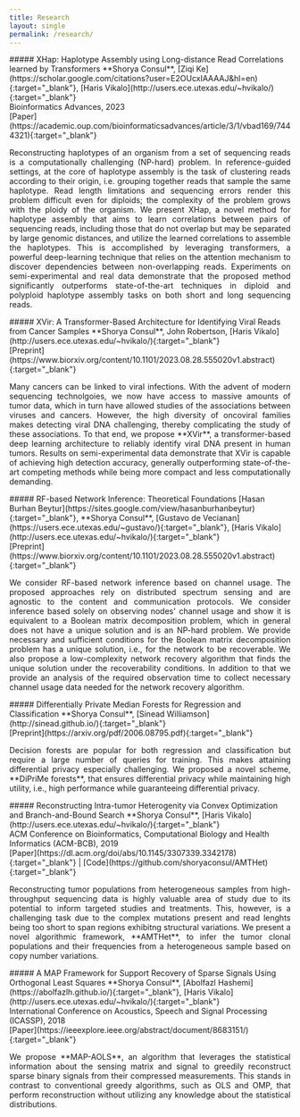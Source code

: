 ```yaml
---
title: Research
layout: single
permalink: /research/
---
```

<div markdown="1" onmouseover="document.getElementById('xhap').style.display='block';" onmouseout="document.getElementById('xhap').style.display='none';">
##### XHap: Haplotype Assembly using Long-distance Read Correlations learned by Transformers
**Shorya Consul**, [Ziqi Ke](https://scholar.google.com/citations?user=E2OUcxIAAAAJ&hl=en){:target="_blank"}, [Haris Vikalo](http://users.ece.utexas.edu/~hvikalo/){:target="_blank"}<br>
Bioinformatics Advances, 2023<br>
[Paper](https://academic.oup.com/bioinformaticsadvances/article/3/1/vbad169/7444321){:target="_blank"}
<!-- -->
<p markdown="1" style='text-align: justify;' id="xhap" style="display:none;">
Reconstructing haplotypes of an organism from a set of sequencing reads is a computationally challenging (NP-hard) problem. In reference-guided settings, at the core of haplotype assembly is the task of clustering reads according to their origin, i.e. grouping together reads that sample the same haplotype. Read length limitations and sequencing errors render this problem difficult even for diploids; the complexity of the problem grows with the ploidy of the organism. We present XHap, a novel method for haplotype assembly that aims to learn correlations between pairs of sequencing reads, including those that do not overlap but may be separated by large genomic distances, and utilize the learned correlations to assemble the haplotypes. This is accomplished by leveraging transformers, a powerful deep-learning technique that relies on the attention mechanism to discover dependencies between non-overlapping reads. Experiments on semi-experimental and real data demonstrate that the proposed method significantly outperforms state-of-the-art techniques in diploid and polyploid haplotype assembly tasks on both short and long sequencing reads.
</p>
</div>  
<!-- --> 
<div markdown="1" onmouseover="document.getElementById('xvir').style.display='block';" onmouseout="document.getElementById('xvir').style.display='none';">
##### XVir: A Transformer-Based Architecture for Identifying Viral Reads from Cancer Samples
**Shorya Consul**, John Robertson, [Haris Vikalo](http://users.ece.utexas.edu/~hvikalo/){:target="_blank"}<br>
[Preprint](https://www.biorxiv.org/content/10.1101/2023.08.28.555020v1.abstract){:target="_blank"}
<!-- -->
<p markdown="1" style='text-align: justify;' id="xvir" style="display:none;">
Many cancers can be linked to viral infections. With the advent of modern sequencing technolgoies, we now have access to massive amounts of tumor data, which in turn have allowed studies of the associations between viruses and cancers. However, the high diversity of oncoviral families makes detecting viral DNA challenging, thereby complicating the study of these associations. To that end, we propose **XVir**, a transformer-based deep learning architecture to reliably identify viral DNA present in human tumors. Results on semi-experimental data demonstrate that XVir is capable of achieving high detection accuracy, generally outperforming state-of-the-art competing methods while being more compact and less computationally demanding.
</p>
</div>  
<!-- --> 
<div markdown="1" onmouseover="document.getElementById('rf-inf').style.display='block';" onmouseout="document.getElementById('rf-inf').style.display='none';">
##### RF-based Network Inference: Theoretical Foundations
[Hasan Burhan Beytur](https://sites.google.com/view/hasanburhanbeytur){:target="_blank"}, **Shorya Consul**, [Gustavo de Vecianan](https://users.ece.utexas.edu/~gustavo/){:target="_blank"}, [Haris Vikalo](http://users.ece.utexas.edu/~hvikalo/){:target="_blank"}<br>
[Preprint](https://www.biorxiv.org/content/10.1101/2023.08.28.555020v1.abstract){:target="_blank"}
<!-- -->
<p markdown="1" style='text-align: justify;' id="xvir" style="display:none;">
We consider RF-based network inference based on channel usage. The proposed approaches rely on distributed spectrum sensing and are agnostic to the content and communication protocols. We consider inference based solely on observing nodes' channel usage and show it is equivalent to a Boolean matrix decomposition problem, which in general does not have a unique solution and is an NP-hard problem. We provide necessary and sufficient conditions for the Boolean matrix decomposition problem has a unique solution, i.e., for the network to be recoverable. We also propose a low-complexity network recovery algorithm that finds the unique solution under the recoverability conditions. In addition to that we provide an analysis of the required observation time to collect necessary channel usage data needed for the network recovery algorithm.
</p>
</div>  
<!-- --> 
<div markdown="1" onmouseover="document.getElementById('dpmf').style.display='block';" onmouseout="document.getElementById('dpmf').style.display='none';">
##### Differentially Private Median Forests for Regression and Classification
**Shorya Consul**, [Sinead Williamson](http://sinead.github.io/){:target="_blank"}<br>
[Preprint](https://arxiv.org/pdf/2006.08795.pdf){:target="_blank"}
<!-- -->
<p markdown="1" style='text-align: justify;' id="dpmf" style="display:none;">
Decision forests are popular for both regression and classification but require a large number of queries for training. This makes attaining differential privacy especially challenging. We proposed a novel scheme, **DiPriMe forests**, that ensures differential privacy while maintaining high utility, i.e., high performance while guaranteeing differential privacy.</p>
</div>  
<!-- -->  
<div markdown="1" onmouseover="document.getElementById('ith-bb').style.display='block';" onmouseout="document.getElementById('ith-bb').style.display='none';">
##### Reconstructing Intra-tumor Heterogenity via Convex Optimization and Branch-and-Bound Search
**Shorya Consul**, [Haris Vikalo](http://users.ece.utexas.edu/~hvikalo/){:target="_blank"}<br>
ACM Conference on Bioinformatics, Computational Biology and Health Informatics (ACM-BCB), 2019<br>
[Paper](https://dl.acm.org/doi/abs/10.1145/3307339.3342178){:target="_blank"} | [Code](https://github.com/shoryaconsul/AMTHet){:target="_blank"}
<!-- -->
<p markdown="1" style='text-align: justify;' id="ith-bb" style="display:none;">
Reconstructing tumor populations from heterogeneous samples from high-throughput sequencing data is highly valuable area of study due to its potential to inform targeted studies and treatments. This, however, is a challenging task due to the complex mutations present and read lenghts being too short to span regions exhibitng structural variations. We present a novel algorithmic framework, **AMTHet**, to infer the tumor clonal populations and their frequencies from a heterogeneous sample based on copy number variations.</p>
</div>
<!-- -->
<div markdown="1" onmouseover="document.getElementById('map-aols').style.display='block';" onmouseout="document.getElementById('map-aols').style.display='none';">
##### A MAP Framework for Support Recovery of Sparse Signals Using Orthogonal Least Squares
**Shorya Consul**, [Abolfazl Hashemi](https://abolfazlh.github.io/){:target="_blank"}, [Haris Vikalo](http://users.ece.utexas.edu/~hvikalo/){:target="_blank"}<br>
International Conference on Acoustics, Speech and Signal Processing (ICASSP), 2018<br>
[Paper](https://ieeexplore.ieee.org/abstract/document/8683151/){:target="_blank"}
<!-- -->
<p markdown="1" style='text-align: justify;' id="map-aols" style="display:none;">
We propose **MAP-AOLS**, an algorithm that leverages the statistical information about the sensing matrix and signal to greedily reconstruct sparse binary signals from their compressed measurements. This stands in contrast to conventional greedy algorithms, such as OLS and OMP, that perform reconstruction without utilizing any knowledge about the statistical distributions.</p>
</div>